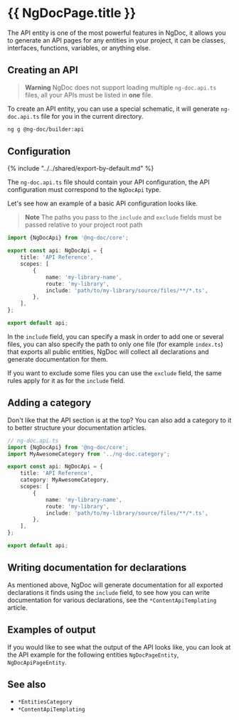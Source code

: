 # {{ NgDocPage.title }}

The API entity is one of the most powerful features in NgDoc, it allows you to generate an API pages
for any entities in your project, it can be classes, interfaces, functions, variables, or anything
else.

## Creating an API

> **Warning**
> NgDoc does not support loading multiple `ng-doc.api.ts` files, all your APIs must be
> listed in **one** file.

To create an API entity, you can use a special schematic, it will generate `ng-doc.api.ts` file for
you in the current directory.

```bash
ng g @ng-doc/builder:api
```

## Configuration

{% include "../../shared/export-by-default.md" %}

The `ng-doc.api.ts` file should contain your API configuration,
the API configuration must correspond to the `NgDocApi` type.

Let's see how an example of a basic API configuration looks like.

> **Note**
> The paths you pass to the `include` and `exclude` fields must be passed relative to your project
> root path

```typescript
import {NgDocApi} from '@ng-doc/core';

export const api: NgDocApi = {
	title: 'API Reference',
	scopes: [
		{
			name: 'my-library-name',
			route: 'my-library',
			include: 'path/to/my-library/source/files/**/*.ts',
		},
	],
};

export default api;
```

In the `include` field, you can specify a mask in order to add one or several files, you can also
specify the path to only one file (for example `index.ts`) that exports all public entities, NgDoc
will collect all declarations and generate documentation for them.

If you want to exclude some files you can use the `exclude` field, the same rules apply for it as
for
the `include` field.

## Adding a category

Don't like that the API section is at the top? You can also add a category to it to better
structure your documentation articles.

```typescript
// ng-doc.api.ts
import {NgDocApi} from '@ng-doc/core';
import MyAwesomeCategory from '../ng-doc.category';

export const api: NgDocApi = {
	title: 'API Reference',
	category: MyAwesomeCategory,
	scopes: [
		{
			name: 'my-library-name',
			route: 'my-library',
			include: 'path/to/my-library/source/files/**/*.ts',
		},
	],
};

export default api;
```

## Writing documentation for declarations

As mentioned above, NgDoc will generate documentation for all exported declarations it finds using
the `include` field, to see how you can write documentation for various declarations, see
the `*ContentApiTemplating` article.

## Examples of output

If you would like to see what the output of the API looks like, you can look at the API example
for the following entities `NgDocPageEntity`, `NgDocApiPageEntity`.

## See also

- `*EntitiesCategory`
- `*ContentApiTemplating`
